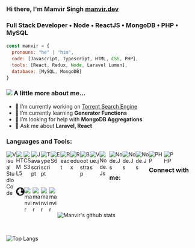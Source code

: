 ### Hi there, I'm Manvir Singh [manvir.dev](https://manvir.dev)
### Full Stack Developer • Node • ReactJS • MongoDB • PHP • MySQL 

```javascript
const manvir = {
  pronouns: "he" | "him",
  code: [Javascript, Typescript, HTML, CSS, PHP],
  tools: [React, Redux, Node, Laravel Lumen],
  database: [MySQL, MongoDB]
}
```

### <img src="https://media.giphy.com/media/VgCDAzcKvsR6OM0uWg/giphy.gif" width="50"> A little more about me...  

- 🔭 I’m currently working on [Torrent Search Engine](https://torrents.manvir.dev)
- 🌱 I’m currently learning **Generator Functions**
- 🤔 I’m looking for help with **MongoDB Aggregations**
- 💬 Ask me about **Laravel, React**


### Languages and Tools:
<img align="left" alt="Visual Studio Code" width="26px" src="https://github.com/tomchen/stack-icons/raw/master/logos/visual-studio-code.svg" />

<img align="left" alt="HTML5" width="20px" src="https://raw.githubusercontent.com/tomchen/stack-icons/master/logos/html-5.svg" />

<img align="left" alt="CSS3" width="20px" src="https://raw.githubusercontent.com/tomchen/stack-icons/master/logos/css-3.svg" />

<img align="left" alt="Javascript" width="26px" src="https://raw.githubusercontent.com/tomchen/stack-icons/master/logos/javascript.svg">

<img align="left" alt="Typescript" width="26px" src="https://raw.githubusercontent.com/tomchen/stack-icons/master/logos/typescript-icon.svg">

<img align="left" alt="ES6" width="26px" src="https://raw.githubusercontent.com/tomchen/stack-icons/master/logos/es6.svg">

<img align="left" alt="React" width="26px" src="https://github.com/tomchen/stack-icons/raw/master/logos/react.svg" />

<img align="left" alt="Redux" width="26px" src="https://github.com/tomchen/stack-icons/raw/master/logos/redux.svg" />

<img align="left" alt="Bootstrap" width="26px" src="https://github.com/tomchen/stack-icons/raw/master/logos/bootstrap.svg">

<img align="left" alt="Vue.js" width="26px" src="https://github.com/tomchen/stack-icons/raw/master/logos/vue.svg">

<img align="left" alt="Node.Js" width="26px" src="https://github.com/tomchen/stack-icons/raw/master/logos/nodejs-icon.svg">

<img align="left" alt="Node.Js" width="35px" src="https://github.com/tomchen/stack-icons/raw/master/logos/express.svg">

<img align="left" alt="Node.Js" width="35px" src="https://github.com/tomchen/stack-icons/raw/master/logos/mysql.svg">

<img align="left" alt="Node.Js" width="35px" src="https://github.com/tomchen/stack-icons/raw/master/logos/mongodb-icon.svg">

<img align="left" alt="PHP" width="40px" src="https://github.com/tomchen/stack-icons/raw/master/logos/php.svg">

<img align="left" alt="PHP" width="30px" src="https://github.com/tomchen/stack-icons/raw/master/logos/laravel.svg">

<br />

### Connect with me:

<p>
<a target="_blank" href="https://manvir.dev"><img align="left" alt="manvir.dev" width="22px" src="https://raw.githubusercontent.com/iconic/open-iconic/master/svg/globe.svg" /></a>
<a target="_blank" href="https://twitter.com/sehmbimanvir"><img align="left" alt="manvir" width="22px" src="https://cdn.jsdelivr.net/npm/simple-icons@v3/icons/twitter.svg" /></a>
<a target="_blank" href="https://www.linkedin.com/in/manvir-singh-0b2790a4/"><img align="left" alt="manvir" width="22px" src="https://cdn.jsdelivr.net/npm/simple-icons@v3/icons/linkedin.svg" /></a>
<a target="_blank" href="https://www.facebook.com/sehmbimanvir/"><img align="left" alt="manvir" width="22px" src="https://cdn.jsdelivr.net/npm/simple-icons@v3/icons/facebook.svg" /></a>
  <a target="_blank" href="https://www.instagram.com/manvir.io/"><img align="left" alt="manvir" width="22px" src="https://cdn.jsdelivr.net/npm/simple-icons@v3/icons/instagram.svg" /></a>
</p>

<br />


<br/>

<br />

![Manvir's github stats](https://github-readme-stats.vercel.app/api?username=sehmbimanvir&show_icons=true&icon_color=000000)

<br />

![Top Langs](https://github-readme-stats.vercel.app/api/top-langs/?username=sehmbimanvir&layout=compact)

<!--
**sehmbimanvir/sehmbimanvir** is a ✨ _special_ ✨ repository because its `README.md` (this file) appears on your GitHub profile.

Here are some ideas to get you started:

- 🔭 I’m currently working on [Torrent Search Engine](https://torrents.manvir.dev)
- 🌱 I’m currently learning **Generator Functions**
- 🤔 I’m looking for help with **MongoDB Aggregations**
- 💬 Ask me about **Laravel, React, Web Scrapping/Crawling**
- 📫 How to reach me: 
- 😄 Pronouns: ...
- ⚡ Fun fact: ...
-->
